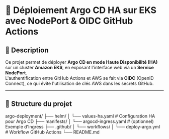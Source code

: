 # 🚀 Déploiement Argo CD HA sur EKS avec NodePort & OIDC GitHub Actions

## 📌 Description
Ce projet permet de déployer **Argo CD en mode Haute Disponibilité (HA)** sur un cluster **Amazon EKS**, en exposant l'interface web via un **Service NodePort**.  
L'authentification entre GitHub Actions et AWS se fait via **OIDC** (OpenID Connect), ce qui évite l'utilisation de clés AWS dans les secrets GitHub.

---

## 📂 Structure du projet
argo-deployment/
├── helm/
│ └── values-ha.yaml # Configuration HA pour Argo CD
├── manifests/
│ └── argocd-ingress.yaml # (optionnel) Exemple d'Ingress
├── .github/
│ └── workflows/
│ └── deploy-argo.yml # Workflow GitHub Actions
└── README.md

